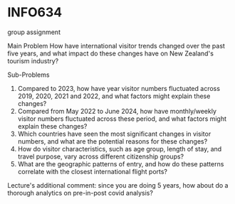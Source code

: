 # INFO634
group assignment

Main Problem
How have international visitor trends changed over the past five years, and what impact do
these changes have on New Zealand's tourism industry?

Sub-Problems
1. Compared to 2023, how have year visitor numbers fluctuated across 2019, 2020, 2021
and 2022, and what factors might explain these changes?
2. Compared from May 2022 to June 2024, how have monthly/weekly visitor numbers
fluctuated across these period, and what factors might explain these changes?
3. Which countries have seen the most significant changes in visitor numbers, and what
are the potential reasons for these changes?
4. How do visitor characteristics, such as age group, length of stay, and travel purpose,
vary across different citizenship groups?
5. What are the geographic patterns of entry, and how do these patterns correlate with
the closest international flight ports?

Lecture's additional comment: since you are doing 5 years, how about do a thorough analytics on pre-in-post covid analysis?
